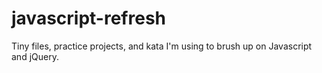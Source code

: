 # javascript-refresh
Tiny files, practice projects, and kata I'm using to brush up on Javascript and jQuery. 
